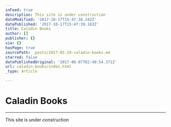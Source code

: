 ```yaml
---
inFeed: true
description: This site is under construction
dateModified: '2017-10-17T15:47:38.242Z'
datePublished: '2017-10-17T15:47:39.163Z'
title: Caladin Books
author: []
publisher: {}
via: {}
hasPage: true
sourcePath: _posts/2017-05-28-caladin-books.md
starred: false
datePublishedOriginal: '2017-06-07T02:48:54.371Z'
url: caladin-books/index.html
_type: Article

---
```

# Caladin Books

---

This site is under construction